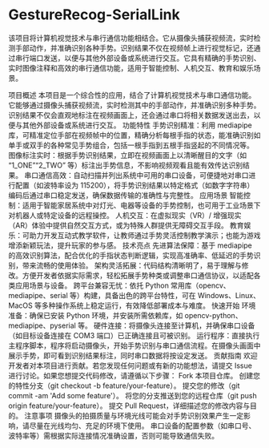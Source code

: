 # GestureRecog-SerialLink
该项目将计算机视觉技术与串行通信功能相结合。它从摄像头捕获视频流，实时检测手部动作，并准确识别各种手势。识别结果不仅在视频帧上进行视觉标记，还通过串行端口发送，以便与其他外部设备或系统进行交互。它具有精确的手势识别、实时图像注释和高效的串行通信功能，适用于智能控制、人机交互、教育和娱乐场景。

项目概述
本项目是一个综合性的应用，结合了计算机视觉技术与串口通信功能。它能够通过摄像头捕获视频流，实时检测其中的手部动作，并准确识别多种手势。识别结果不仅会直观地标注在视频画面上，还会通过串口将相关数据发送出去，以便与其他外部设备或系统进行交互。
功能特性
手势识别精准：利用 mediapipe 库，可精准定位手部在视频帧中的位置，精确分析每根手指的状态，能准确识别如单手或双手的各种常见手势组合，包括一根手指到五根手指竖起的不同情况等。
图像标注实时：根据手势识别结果，立即在视频画面上以清晰醒目的文字（如 “1_ONE”“2_TWO” 等）标注出手势信息，不影响视频观看且能有效传达识别结果。
串口通信高效：自动扫描并列出系统中可用的串口设备，可便捷地对串口进行配置（如波特率设为 115200），将手势识别结果以特定格式（如数字字符串）编码后通过串口稳定发送，确保数据传输的准确性与完整性。
应用场景
智能控制：适用于智能家居系统中对灯光、电器等设备的手势控制，也可用于工业场景下对机器人或特定设备的远程操控。
人机交互：在虚拟现实（VR）/ 增强现实（AR）体验中提供自然交互方式，或为特殊人群提供无障碍交互手段。
教育娱乐：可助力开发互动式教学软件，让教师通过手势灵活控制教学演示；也能为游戏增添新颖玩法，提升玩家的参与感。
技术亮点
先进算法保障：基于 mediapipe 的高效识别算法，配合优化的手指状态判断逻辑，实现高准确率、低延迟的手势识别，带来流畅的使用体验。
架构灵活拓展：代码结构清晰明了，易于理解与修改。方便开发者依据实际需求，轻松拓展手势种类或调整串口通信协议，以适配各类应用场景与设备。
跨平台兼容无忧：依托 Python 常用库（opencv、mediapipe、serial 等）构建，具备出色的跨平台特性，可在 Windows、Linux、MacOS 等多种操作系统上稳定运行，有效降低部署成本与难度。
快速开始
环境准备：确保已安装 Python 环境，并安装所需依赖库，如 opencv-python、mediapipe、pyserial 等。
硬件连接：将摄像头连接至计算机，并确保串口设备（如目标设备连接在 COM3 端口）已正确连接且可被识别。
运行程序：直接执行主程序脚本，程序将启动摄像头，开始手势识别与串口通信流程。在摄像头画面中展示手势，即可看到识别结果标注，同时串口数据将按设定发送。
贡献指南
欢迎开发者对本项目进行贡献。若您发现任何问题或有新的功能想法，请提交 Issue 进行讨论。如果您想提交代码修改，请遵循以下步骤：
Fork 本项目仓库。
创建您的特性分支（git checkout -b feature/your-feature）。
提交您的修改（git commit -am 'Add some feature'）。
将您的分支推送到您的远程仓库（git push origin feature/your-feature）。
提交 Pull Request，详细描述您的修改内容与目的。
注意事项
摄像头的拍摄质量与环境光线可能会对手势识别效果产生一定影响，请尽量在光线均匀、充足的环境下使用。
串口设备的配置参数（如串口号、波特率等）需根据实际连接情况准确设置，否则可能导致通信失败。
